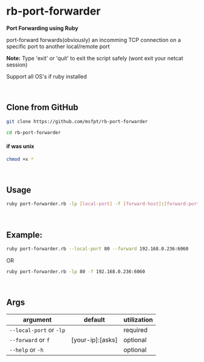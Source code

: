 # rb-port-forwarder

**Port Forwarding using Ruby**

port-forward forwards(obviously) an incomming TCP connection on a specific port to another local/remote port

**Note:** Type 'exit' or 'quit' to exit the script safely (wont exit your netcat session)

Support all OS's if ruby installed

<br>

## Clone from GitHub

```bash
git clone https://github.com/msfpt/rb-port-forwarder
```

```bash
cd rb-port-forwarder
```

#### if was unix

```bash
chmod +x *
```

<br>

## Usage
```bash
ruby port-forwarder.rb -lp [local-port] -f [forward-host]:[forward-port]
```

<br>

## Example:
```bash
ruby port-forwarder.rb --local-port 80 --forward 192.168.0.236:6060
```

 OR

```bash
ruby port-forwarder.rb -lp 80 -f 192.168.0.236:6060
```

<br>

## Args

   |   argument    |     default     | utilization |
   | ------------- | --------------- | ----------- |
   | `--local-port` or `-lp` |  | required |
   | `--forward` or `f` | [your-ip]:[asks] | optional |
   | `--help` or `-h` |  | optional |
